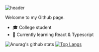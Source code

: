 ![header](https://capsule-render.vercel.app/api?type=cylinder&color=ED872D&height=150&section=header&text=hey,%20i%27m%20Serhat!&fontSize=70&fontColor=000000&animation=twinkling)

Welcome to my Github page.

- :mortar_board: College student
- 🌱 Currently learning React & Typescript

![Anurag's github stats](https://github-readme-stats.vercel.app/api?username=SerhatG35&theme=maroongold&show_icons=true)
[![Top Langs](https://github-readme-stats.vercel.app/api/top-langs/?username=SerhatG35&layout=compact&theme=maroongold)](https://github.com/SerhatG35/github-readme-stats)

